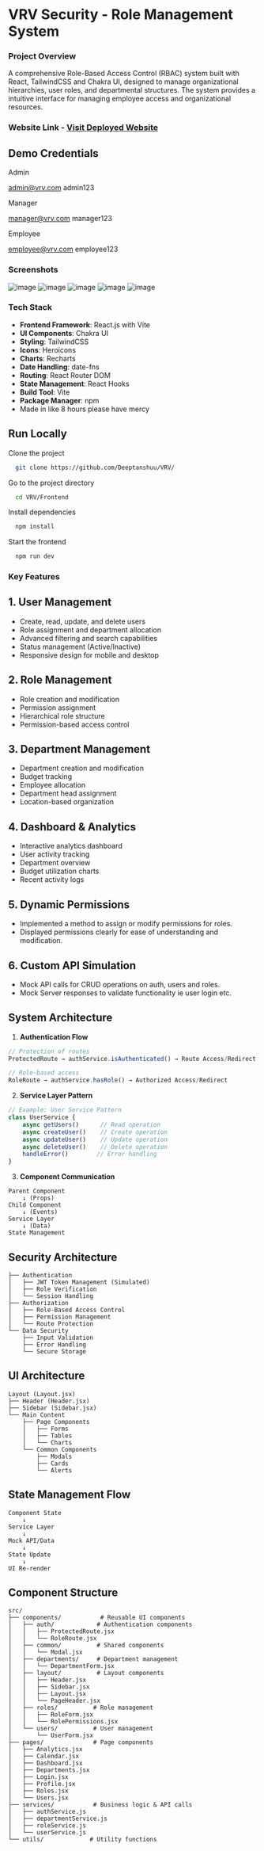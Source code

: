 # VRV Security - Role Management System

### Project Overview

A comprehensive Role-Based Access Control (RBAC) system built with React, TailwindCSS and Chakra UI, designed to manage organizational hierarchies, user roles, and departmental structures. The system provides a intuitive interface for managing employee access and organizational resources.

### Website Link - [Visit Deployed Website](https://hire-me-vrv.vercel.app)

## Demo Credentials
Admin

admin@vrv.com 
admin123

Manager

manager@vrv.com 
manager123

Employee

employee@vrv.com 
employee123


### Screenshots
![image](https://github.com/user-attachments/assets/717cd7d2-9aac-4d50-be83-1ecdd2b72948)
![image](https://github.com/user-attachments/assets/ac87dfb6-8ed3-4fbe-adbf-62ab87474fc4)
![image](https://github.com/user-attachments/assets/0d88432b-6436-4c94-93bc-6c1e3f58ac89)
![image](https://github.com/user-attachments/assets/b5ef9443-ee19-4f6b-9f12-666adc477033)
![image](https://github.com/user-attachments/assets/439aaa82-7c66-434a-bdd7-8c0b1a5818c4)


### Tech Stack
- **Frontend Framework**: React.js with Vite
- **UI Components**: Chakra UI
- **Styling**: TailwindCSS
- **Icons**: Heroicons
- **Charts**: Recharts
- **Date Handling**: date-fns
- **Routing**: React Router DOM
- **State Management**: React Hooks
- **Build Tool**: Vite
- **Package Manager**: npm
- Made in like 8 hours please have mercy


## Run Locally

Clone the project

```bash
  git clone https://github.com/Deeptanshuu/VRV/
```

Go to the project directory

```bash
  cd VRV/Frontend
```

Install dependencies

```bash
  npm install
```

Start the frontend

```bash
  npm run dev
```

### Key Features

## 1. User Management
- Create, read, update, and delete users
- Role assignment and department allocation
- Advanced filtering and search capabilities
- Status management (Active/Inactive)
- Responsive design for mobile and desktop

## 2. Role Management
- Role creation and modification
- Permission assignment
- Hierarchical role structure
- Permission-based access control

## 3. Department Management
- Department creation and modification
- Budget tracking
- Employee allocation
- Department head assignment
- Location-based organization

## 4. Dashboard & Analytics
- Interactive analytics dashboard
- User activity tracking
- Department overview
- Budget utilization charts
- Recent activity logs


## 5. Dynamic Permissions
- Implemented a method to assign or modify permissions for roles.
- Displayed permissions clearly for ease of understanding and modification.

## 6. Custom API Simulation
- Mock API calls for CRUD operations on auth, users and roles.
- Mock Server responses to validate functionality ie user login etc.



## System Architecture


1. **Authentication Flow**
```javascript
// Protection of routes
ProtectedRoute → authService.isAuthenticated() → Route Access/Redirect

// Role-based access
RoleRoute → authService.hasRole() → Authorized Access/Redirect
```

2. **Service Layer Pattern**
```javascript
// Example: User Service Pattern
class UserService {
    async getUsers()      // Read operation
    async createUser()    // Create operation
    async updateUser()    // Update operation
    async deleteUser()    // Delete operation
    handleError()        // Error handling
}
```

3. **Component Communication**
```
Parent Component
    ↓ (Props)
Child Component
    ↓ (Events)
Service Layer
    ↓ (Data)
State Management
```

## Security Architecture

```
├── Authentication
│   ├── JWT Token Management (Simulated)
│   ├── Role Verification
│   └── Session Handling
├── Authorization
│   ├── Role-Based Access Control
│   ├── Permission Management
│   └── Route Protection
└── Data Security
    ├── Input Validation
    ├── Error Handling
    └── Secure Storage
```

## UI Architecture

```
Layout (Layout.jsx)
├── Header (Header.jsx)
├── Sidebar (Sidebar.jsx)
└── Main Content
    ├── Page Components
    │   ├── Forms
    │   ├── Tables
    │   └── Charts
    └── Common Components
        ├── Modals
        ├── Cards
        └── Alerts
```

## State Management Flow

```
Component State
    ↓
Service Layer
    ↓
Mock API/Data
    ↓
State Update
    ↓
UI Re-render
```

## Component Structure 

```
src/
├── components/           # Reusable UI components
│   ├── auth/            # Authentication components
│   │   ├── ProtectedRoute.jsx
│   │   └── RoleRoute.jsx
│   ├── common/          # Shared components
│   │   └── Modal.jsx
│   ├── departments/     # Department management
│   │   └── DepartmentForm.jsx
│   ├── layout/          # Layout components
│   │   ├── Header.jsx
│   │   ├── Sidebar.jsx
│   │   ├── Layout.jsx
│   │   └── PageHeader.jsx
│   ├── roles/          # Role management
│   │   ├── RoleForm.jsx
│   │   └── RolePermissions.jsx
│   └── users/          # User management
│       └── UserForm.jsx
├── pages/              # Page components
│   ├── Analytics.jsx
│   ├── Calendar.jsx
│   ├── Dashboard.jsx
│   ├── Departments.jsx
│   ├── Login.jsx
│   ├── Profile.jsx
│   ├── Roles.jsx
│   └── Users.jsx
├── services/           # Business logic & API calls
│   ├── authService.js
│   ├── departmentService.js
│   ├── roleService.js
│   └── userService.js
└── utils/             # Utility functions
```
